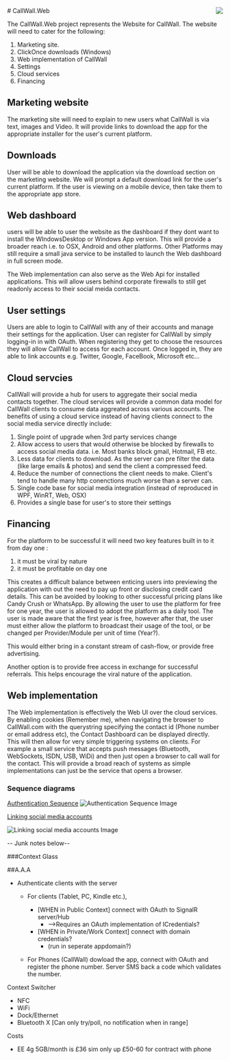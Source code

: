 <img align="right" src="http://leecampbell.github.io/CallWall.Web/images/icons/CallWall.Web.png" />
# CallWall.Web
<br clear="both"/>

The CallWall.Web project represents the Website for CallWall.
The website will need to cater for the following:

 1. Marketing site.
 2. ClickOnce downloads (Windows)
 3. Web implementation of CallWall
 4. Settings
 5. Cloud services
 6. Financing


## Marketing website 
The marketing site will need to explain to new users what CallWall is via text, images and Video.
It will provide links to download the app for the appropriate installer for the user's current platform.

## Downloads 
User will be able to download the application via the download section on the marketing website.
We will prompt a default download link for the user's current platform. 
If the user is viewing on a mobile device, then take them to the appropriate app store.

## Web dashboard
users will be able to user the website as the dashboard if they dont want to install the WIndowsDesktop or Windows App version.
This will provide a broader reach i.e. to OSX, Android and other platforms.
Other Platforms may still require a small java service to be installed to launch the Web dashboard in full screen mode.

The Web implementation can also serve as the Web Api for installed applications.
This will allow users behind corporate firewalls to still get readonly access to their social meida contacts.

## User settings
Users are able to login to CallWall with any of their accounts and manage their settings for the application.
User can register for CallWall by simply logging-in in with OAuth.
When registering they get to choose the resources they will allow CallWall to access for each account.
Once logged in, they are able to link accounts e.g. Twitter, Google, FaceBook, Microsoft etc...

## Cloud servcies 
CallWall will provide a hub for users to aggregate their social media contacts together.
The cloud services will provide a common data model for CallWall clients to consume data aggreated across various accounts.
The benefits of using a cloud service instead of having clients connect to the social media service directly include:

 1. Single point of upgrade when 3rd party services change
 2. Allow access to users that would otherwise be blocked by firewalls to access social media data. i.e. Most banks block gmail, Hotmail, FB etc.
 3. Less data for clients to download. As the server can pre filter the data (like large emails & photos) and send the client a compressed feed.
 4. Reduce the number of connections the client needs to make. Client's tend to handle many http conenctions much worse than a server can.
 5. Single code base for social media integration (instead of reproduced in WPF, WinRT, Web, OSX)
 6. Provides a single base for user's to store their settings

## Financing
For the platform to be successful it will need two key features built in to it from day one : 

 1. it must be viral by nature
 2. it must be profitable on day one

This creates a difficult balance between enticing users into previewing the application with out the need to pay up front or disclosing credit card details.
This can be avoided by looking to other successful pricing plans like Candy Crush or WhatsApp.
By allowing the user to use the platform for free for one year, the user is allowed to adopt the platform as a daily tool.
The user is made aware that the first year is free, however after that, the user must either allow the platform to broadcast their usage of the tool, or be changed per Provider/Module per unit of time (Year?).

This would either bring in a constant stream of cash-flow, or provide free advertising.

Another option is to provide free access in exchange for successful referrals.
This helps encourage the viral nature of the application.

## Web implementation 
The Web implementation is effectively the Web UI over the cloud services.
By enabling cookies (Remember me), when navigating the browser to CallWall.com with the querystring specifying the contact id (Phone number or email address etc), the Contact Dashboard can be displayed directly.
This will then allow for very simple triggering systems on clients. For example a small service that accepts push messages (Bluetooth, WebSockets, ISDN, USB, WiDi) and then just open a browser to call wall for the contact.
This will provide a broad reach of systems as simple implementations can just be the service that opens a browser.





### Sequence diagrams

[Authentication Sequence](http://www.websequencediagrams.com/?lz=dGl0bGUgQXV0aGVudGljYXRpb24gU2VxdWVuY2UKCnBhcnRpY2lwYW50IEhvbWVQYWdlAAgNVXNlclNldHRpbmdzACENTG9naW4AMw0iUmVzb3VyY2UgU2VsZWN0b3IiIGFzIAAOCAANCABnDk9BdXRoAEYGAHgILT4AVwU6IApub3RlIG92ZXIAaAY6IENob29zZSBmcm9tIEdvb2dsZSwgVHdpdHRlciwgRkIsIE0kCgCBFAUtPgBnEAA1CHMAMgcgYWNjb3VudCBwcm92aWRlcgBjCwAkGCBzZXJ2aWNlIHRvIHUAeg4gXG5DYWxlbmRhcixFbWFpbCxDb250YWN0cyxQaG90b3MgZXRjLgoAgX0QLT4AgXcKOiBSZWRpcmVjdHMgdG8AgVkHLmNvbQoAghsKLT4AgwUNOk9uIFN1Y2Nlc3MgcgA0CWJhY2sgdG8gQ2FsbFdhbGwK&s=modern-blue)
![Authentication Sequence Image](http://www.websequencediagrams.com/cgi-bin/cdraw?lz=dGl0bGUgQXV0aGVudGljYXRpb24gU2VxdWVuY2UKCnBhcnRpY2lwYW50IEhvbWVQYWdlAAgNVXNlclNldHRpbmdzACENTG9naW4AMw0iUmVzb3VyY2UgU2VsZWN0b3IiIGFzIAAOCAANCABnDk9BdXRoAEYGAHgILT4AVwU6IApub3RlIG92ZXIAaAY6IENob29zZSBmcm9tIEdvb2dsZSwgVHdpdHRlciwgRkIsIE0kCgCBFAUtPgBnEAA1CHMAMgcgYWNjb3VudCBwcm92aWRlcgBjCwAkGCBzZXJ2aWNlIHRvIHUAeg4gXG5DYWxlbmRhcixFbWFpbCxDb250YWN0cyxQaG90b3MgZXRjLgoAgX0QLT4AgXcKOiBSZWRpcmVjdHMgdG8AgVkHLmNvbQoAghsKLT4AgwUNOk9uIFN1Y2Nlc3MgcgA0CWJhY2sgdG8gQ2FsbFdhbGwK&s=modern-blue)



[Linking social media accounts](http://www.websequencediagrams.com/?lz=dGl0bGUgTGlua2luZyBzb2NpYWwgbWVkaWEgYWNjb3VudHMKCnBhcnRpY2lwYW50IFVzZXJTZXR0aW5ncwAMDSJSZXNvdXJjZSBTZWxlY3RvciIgYXMgAA4IAA0IAEANT0F1dGhMb2dpbgoKAE0MIC0-AFwNIDoKbm90ZSBvdmVyAAoPIENob29zZSBmcm9tIEdvb2dsZSwgVHdpdHRlciwgRkIsIE0kAEwQAIEEEAA9CHMAMQgAgXQIIHByb3ZpZGVyAHQLACUYIHNlcnZpY2UgdG8gdQCBCQgAgQIHOyBcbkNvbnRhY3RzLCBUd2VldHMgZXRjLgoAgg8QLT4AggoKOiBSZWRpcmVjdHMgdG8AgU0ILmNvbQoAgi8KAIIbDzpPbiBTdWNjZXNzIHIANQliYWNrIHRvIENhbGxXYWxsAII0GlVzZXIncyB0AIF5D2lzIG5vdyBsaW5rZWQgXG50byB0aGUgQQCCIAd0aGV5IGFyZSBsb2dpbiBpbiBhcyBcbihhbmQgb3RoZXIAMggAhEwIKSA&s=modern-blue) 

![Linking social media accounts Image](http://www.websequencediagrams.com/cgi-bin/cdraw?lz=dGl0bGUgTGlua2luZyBzb2NpYWwgbWVkaWEgYWNjb3VudHMKCnBhcnRpY2lwYW50IFVzZXJTZXR0aW5ncwAMDSJSZXNvdXJjZSBTZWxlY3RvciIgYXMgAA4IAA0IAEANT0F1dGhMb2dpbgoKAE0MIC0-AFwNIDoKbm90ZSBvdmVyAAoPIENob29zZSBmcm9tIEdvb2dsZSwgVHdpdHRlciwgRkIsIE0kAEwQAIEEEAA9CHMAMQgAgXQIIHByb3ZpZGVyAHQLACUYIHNlcnZpY2UgdG8gdQCBCQgAgQIHOyBcbkNvbnRhY3RzLCBUd2VldHMgZXRjLgoAgg8QLT4AggoKOiBSZWRpcmVjdHMgdG8AgU0ILmNvbQoAgi8KAIIbDzpPbiBTdWNjZXNzIHIANQliYWNrIHRvIENhbGxXYWxsAII0GlVzZXIncyB0AIF5D2lzIG5vdyBsaW5rZWQgXG50byB0aGUgQQCCIAd0aGV5IGFyZSBsb2dpbiBpbiBhcyBcbihhbmQgb3RoZXIAMggAhEwIKSA&s=modern-blue)



-- Junk notes below--

###Context Glass

##A.A.A  
  * Authenticate clients with the server  
    * For clients (Tablet, PC, Kindle etc.),   
      * [WHEN in Public Context] connect with OAuth to SignalR server/Hub  
          * -->Requires an OAuth implementation of ICredentials?  
      * [WHEN in Private/Work Context] connect with domain credentials?  
          * (run in seperate appdomain?)  
			
    * For Phones (CallWall) dowload the app, connect with OAuth and register the phone number. Server SMS back a code which validates the number.
			
Context Switcher  
  * NFC  
  * WiFi  
  * Dock/Ethernet  
  * Bluetooth X [Can only try/poll, no notification when in range]
	
	
Costs
  * EE 4g 5GB/month is £36 sim only up £50-60 for contract with phone
